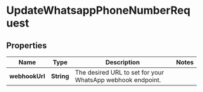 

# UpdateWhatsappPhoneNumberRequest


## Properties

| Name | Type | Description | Notes |
|------------ | ------------- | ------------- | -------------|
|**webhookUrl** | **String** | The desired URL to set for your WhatsApp webhook endpoint. |  |



